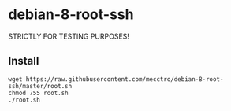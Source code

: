 # debian-8-root-ssh
STRICTLY FOR TESTING PURPOSES!

Install
-----
    wget https://raw.githubusercontent.com/mecctro/debian-8-root-ssh/master/root.sh
    chmod 755 root.sh
    ./root.sh
